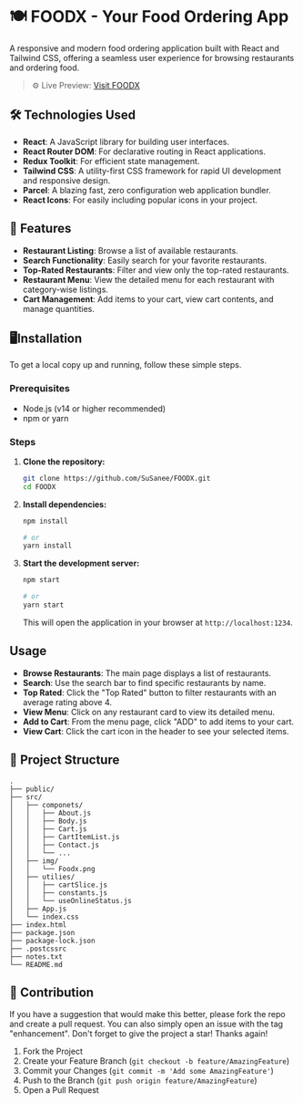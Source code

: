 # 🍽️ FOODX - Your Food Ordering App

A responsive and modern food ordering application built with React and Tailwind CSS, offering a seamless user experience for browsing restaurants and ordering food.
> ⚙️ Live Preview: [Visit FOODX](https://foodx-kappa.vercel.app/)

## 🛠️ Technologies Used

- **React**: A JavaScript library for building user interfaces.
- **React Router DOM**: For declarative routing in React applications.
- **Redux Toolkit**: For efficient state management.
- **Tailwind CSS**: A utility-first CSS framework for rapid UI development and responsive design.
- **Parcel**: A blazing fast, zero configuration web application bundler.
- **React Icons**: For easily including popular icons in your project.

## 🚀 Features

- **Restaurant Listing**: Browse a list of available restaurants.
- **Search Functionality**: Easily search for your favorite restaurants.
- **Top-Rated Restaurants**: Filter and view only the top-rated restaurants.
- **Restaurant Menu**: View the detailed menu for each restaurant with category-wise listings.
- **Cart Management**: Add items to your cart, view cart contents, and manage quantities.


## 🖥️Installation

To get a local copy up and running, follow these simple steps.

### Prerequisites

- Node.js (v14 or higher recommended)
- npm or yarn

### Steps

1.  **Clone the repository:**
    ```bash
    git clone https://github.com/SuSanee/FOODX.git
    cd FOODX
    ```
2.  **Install dependencies:**
    ```bash
    npm install
    ```
    ```bash
    # or
    yarn install
    ```
3.  **Start the development server:**
    ```bash
    npm start
    ```
    ```bash
    # or
    yarn start
    ```
    This will open the application in your browser at `http://localhost:1234`.

## Usage

-   **Browse Restaurants**: The main page displays a list of restaurants.
-   **Search**: Use the search bar to find specific restaurants by name.
-   **Top Rated**: Click the "Top Rated" button to filter restaurants with an average rating above 4.
-   **View Menu**: Click on any restaurant card to view its detailed menu.
-   **Add to Cart**: From the menu page, click "ADD" to add items to your cart.
-   **View Cart**: Click the cart icon in the header to see your selected items.

## 📁 Project Structure

```
.
├── public/
├── src/
│   ├── componets/
│   │   ├── About.js
│   │   ├── Body.js
│   │   ├── Cart.js
│   │   ├── CartItemList.js
│   │   ├── Contact.js
│   │   └── ...
│   ├── img/
│   │   └── Foodx.png
│   ├── utilies/
│   │   ├── cartSlice.js
│   │   ├── constants.js
│   │   └── useOnlineStatus.js
│   ├── App.js
│   └── index.css
├── index.html
├── package.json
├── package-lock.json
├── .postcssrc
├── notes.txt
└── README.md
```

## 🤝 Contribution

If you have a suggestion that would make this better, please fork the repo and create a pull request. You can also simply open an issue with the tag "enhancement".
Don't forget to give the project a star! Thanks again!

1.  Fork the Project
2.  Create your Feature Branch (`git checkout -b feature/AmazingFeature`)
3.  Commit your Changes (`git commit -m 'Add some AmazingFeature'`)
4.  Push to the Branch (`git push origin feature/AmazingFeature`)
5.  Open a Pull Request
